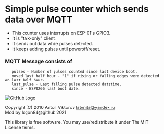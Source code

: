 # Simple pulse counter which sends data over MQTT

* This counter uses interrupts on ESP-01's GPIO3.
* It is "talk-only" client. 
* It sends out data while pulses detected.
* It keeps adding pulses until poweroff/reset.

### MQTT Message consists of 
       pulses - Number of pulses counted since last device boot.
       moved_last_half_hour - "1" if rising or falling edges were detected on last half hour.
       last_pulse - Last falling pulse detected datetime.
       since - ESP8266 last boot date.
  
![GitHub Logo](https://github.com/logon84/waterflow_sensor_aka_pulse_counter/blob/master/schematic.png)

Copyright (C) 2016 Anton Viktorov <latonita@yandex.ru>  
Mod by logon84@github 2021

This library is free software. You may use/redistribute it under The MIT License terms. 
